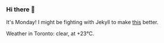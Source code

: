 ### Hi there :wave:

It's Monday! I might be fighting with Jekyll to make [this](https://swissclubto.github.io) better.

Weather in Toronto: clear, at +23°C.
